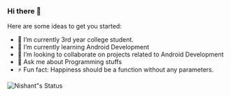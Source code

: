 ### Hi there 👋

Here are some ideas to get you started:

- 🔭 I’m currently 3rd year college student.
- 🌱 I’m currently learning Android Development
- 👯 I’m looking to collaborate on projects related to Android Development
- 💬 Ask me about Programming stuffs
- ⚡ Fun fact: Happiness should be a function without any parameters.

![Nishant"s Status](https://github-readme-stats.vercel.app/api?username=nishantsharma1115&show_icons=true&hide_border=true)
